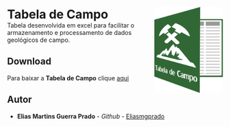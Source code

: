 <div>
<h1  style="display: inline"> 
Tabela de Campo
<img  style="float: right;" style="display: inline" src="logo.png" height="200" width="160">
</h1>

</div>
Tabela desenvolvida em excel para facilitar o armazenamento e processamento de dados geológicos de campo.

## Download

Para baixar a **Tabela de Campo** clique [aqui](https://github.com/Eliasmgprado/Tabela_de_Campo/archive/master.zip)

## Autor

* **Elias Martins Guerra Prado** - *Github* - [Eliasmgprado](https://github.com/Eliasmgprado)

